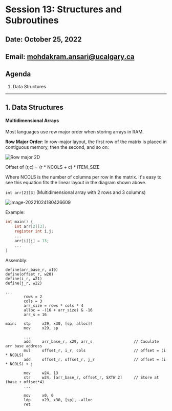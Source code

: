 # Session 13: Structures and Subroutines

## Date: October 25, 2022

## Email: mohdakram.ansari@ucalgary.ca

## Agenda

1. Data Structures



----

## 1. Data Structures



#### Multidimensional Arrays

Most languages use row major order when storing arrays in RAM.

**Row Major Order**: In row-major layout, the first row of the matrix is placed in contiguous memory, then the second, and so on:

![Row major 2D](https://eli.thegreenplace.net/images/2015/row-major-2D.png)

Offset of (r,c) = (r * NCOLS + c) * ITEM_SIZE

Where NCOLS is the number of columns per row in the matrix. It's easy to see this equation fits the linear layout in the diagram shown above.



`int arr[2][3]` (Multidimensional array with 2 rows and 3 columns)

![image-20221024180426609](/home/akram/ucalgary/teaching/cpsc355/session_13/images/img1.png)



Example:

```c
int main() {
    int arr[2][3];
    register int i,j;
    ...
    arr[i][j] = 13;
    ...
}
```

Assembly:

```assembly
define(arr_base_r, x19)
define(offset_r, w20)
define(i_r, w21)
define(j_r, w22)

...
		rows = 2
		cols = 3
		arr_size = rows * cols * 4
		alloc = -(16 + arr_size) & -16
		arr_s = 16

main:	stp		x29, x30, [sp, alloc]!
		mov		x29, sp
		
		...
		add		arr_base_r, x29, arr_s					// Caculate arr base address
		mul		offset_r, i_r, cols						// offset = (i * NCOLS)
		add		offset_r, offset_r, j_r					// offset = (i * NCOLS) + j
		
		mov		w24, 13						
		str		w24, [arr_base_r, offset_r, SXTW 2]		// Store at (base + offset*4)
		...
		
		mov		x0, 0
		ldp		x29, x30, [sp], -alloc
		ret
		
		
```





